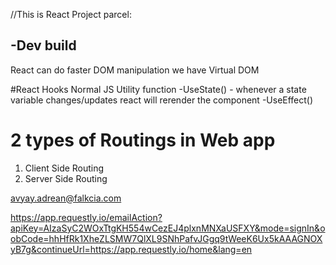 //This is React Project
parcel:

-Dev build
-



React can do faster DOM manipulation
we have Virtual DOM

#React Hooks
Normal JS Utility function
-UseState() - whenever a state variable changes/updates react will rerender the component
-UseEffect()


# 2 types of Routings in Web app
1. Client Side Routing
2. Server Side Routing 


avyay.adrean@falkcia.com

https://app.requestly.io/emailAction?apiKey=AIzaSyC2WOxTtgKH554wCezEJ4plxnMNXaUSFXY&mode=signIn&oobCode=hhHfRk1XheZLSMW7QlXL9SNhPafvJGgq9tWeeK6Ux5kAAAGNOXyB7g&continueUrl=https://app.requestly.io/home&lang=en
